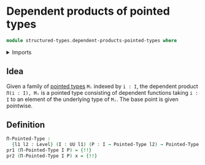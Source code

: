 # Dependent products of pointed types

```agda
module structured-types.dependent-products-pointed-types where
```

<details><summary>Imports</summary>

```agda
open import foundation.dependent-pair-types
open import foundation.universe-levels

open import structured-types.pointed-types
```

</details>

## Idea

Given a family of [pointed types](structured-types.pointed-types.md) `Mᵢ`
indexed by `i : I`, the dependent product `Π(i : I), Mᵢ` is a pointed type
consisting of dependent functions taking `i : I` to an element of the underlying
type of `Mᵢ`. The base point is given pointwise.

## Definition

```agda
Π-Pointed-Type :
  {l1 l2 : Level} (I : UU l1) (P : I → Pointed-Type l2) → Pointed-Type (l1 ⊔ l2)
pr1 (Π-Pointed-Type I P) = {!!}
pr2 (Π-Pointed-Type I P) x = {!!}
```

